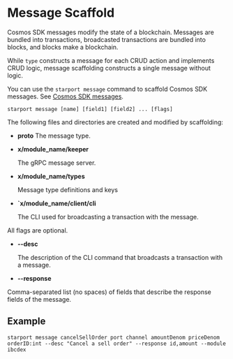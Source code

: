 # Message Scaffold

Cosmos SDK messages modify the state of a blockchain. Messages are bundled into transactions, broadcasted transactions are bundled into blocks, and blocks make a blockchain.

While `type` constructs a message for each CRUD action and implements CRUD logic, message scaffolding constructs a single message without logic.

You can use the `starport message` command to scaffold Cosmos SDK messages. See [Cosmos SDK messages](https://docs.cosmos.network/v0.42/building-modules/messages-and-queries.html).

```
starport message [name] [field1] [field2] ... [flags]
```

The following files and directories are created and modified by scaffolding:

- **proto** 
     The message type.
- **x/module_name/keeper** 

    The gRPC message server.
- **x/module_name/types** 

    Message type definitions and keys
- **`x/module_name/client/cli** 

    The CLI used for broadcasting a transaction with the message.

All flags are optional.

- **--desc** 

    The description of the CLI command that broadcasts a transaction with a message.

- **--response** 

Comma-separated list (no spaces) of fields that describe the response fields of the message. 


## Example

```
starport message cancelSellOrder port channel amountDenom priceDenom orderID:int --desc "Cancel a sell order" --response id,amount --module ibcdex
```
